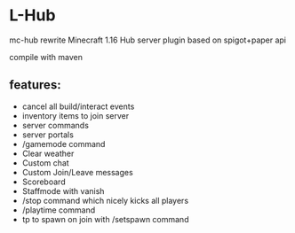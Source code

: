 # L-Hub
mc-hub rewrite
Minecraft 1.16 Hub server plugin based on spigot+paper api

compile with maven

features:
- 
- cancel all build/interact events
- inventory items to join server
- server commands
- server portals
- /gamemode command
- Clear weather
- Custom chat
- Custom Join/Leave messages
- Scoreboard
- Staffmode with vanish
- /stop command which nicely kicks all players
- /playtime command
- tp to spawn on join with /setspawn command
